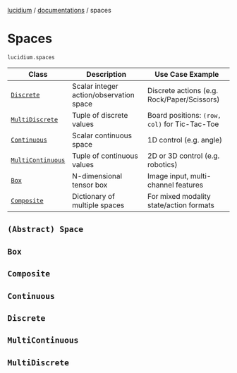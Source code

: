 [lucidium](../README.md) / [documentations](../documentation/README.md) / spaces

# Spaces
`lucidium.spaces`

| Class                                 | Description                             | Use Case Example                              |
| ------------------------------------- | --------------------------------------- | --------------------------------------------- |
| [`Discrete`](#discrete)               | Scalar integer action/observation space | Discrete actions (e.g. Rock/Paper/Scissors)   |
| [`MultiDiscrete`](#multidiscrete)     | Tuple of discrete values                | Board positions: `(row, col)` for Tic-Tac-Toe |
| [`Continuous`](#continuous)           | Scalar continuous space                 | 1D control (e.g. angle)                       |
| [`MultiContinuous`](#multicontinuous) | Tuple of continuous values              | 2D or 3D control (e.g. robotics)              |
| [`Box`](#box)                         | N-dimensional tensor box                | Image input, multi-channel features           |
| [`Composite`](#composite)             | Dictionary of multiple spaces           | For mixed modality state/action formats       |

## `(Abstract) Space`

## `Box`

## `Composite`

## `Continuous`

## `Discrete`

## `MultiContinuous`

## `MultiDiscrete`